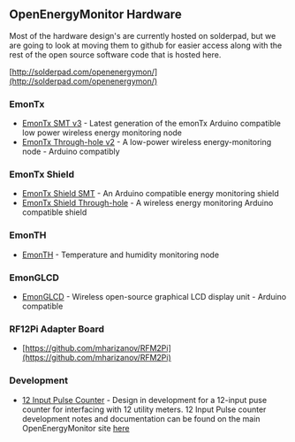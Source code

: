## OpenEnergyMonitor Hardware

Most of the hardware design's are currently hosted on solderpad, but we are going to look at moving them to github for easier access along with the rest of the open source software code that is hosted here.

[http://solderpad.com/openenergymon/](http://solderpad.com/openenergymon/)

### EmonTx

- [EmonTx SMT v3](http://solderpad.com/openenergymon/emontxv3) - Latest generation of the emonTx Arduino compatible low power wireless energy monitoring node
- [EmonTx Through-hole v2](http://solderpad.com/openenergymon/emontx) - A low-power wireless energy-monitoring node - Arduino compatibly

### EmonTx Shield

- [EmonTx Shield SMT](http://solderpad.com/openenergymon/emontx-shield-smt) - An Arduino compatible energy monitoring shield
- [EmonTx Shield Through-hole](http://solderpad.com/openenergymon/emontx-shield) - A wireless energy monitoring Arduino compatible shield

### EmonTH

- [EmonTH](http://solderpad.com/openenergymon/emonth) - Temperature and humidity monitoring node

### EmonGLCD

- [EmonGLCD](http://solderpad.com/openenergymon/emonglcd) - Wireless open-source graphical LCD display unit - Arduino compatible

### RF12Pi Adapter Board

- [https://github.com/mharizanov/RFM2Pi](https://github.com/mharizanov/RFM2Pi)

### Development

- [12 Input Pulse Counter](http://solderpad.com/openenergymon/12-input-pulse-counter/) - Design in development for a 12-input puse counter for interfacing with 12 utility meters. 12 Input Pulse counter development notes and documentation can be found on the main OpenEnergyMonitor site [here](http://openenergymonitor.org/emon/buildingblocks/12-input-pulse-counting)

